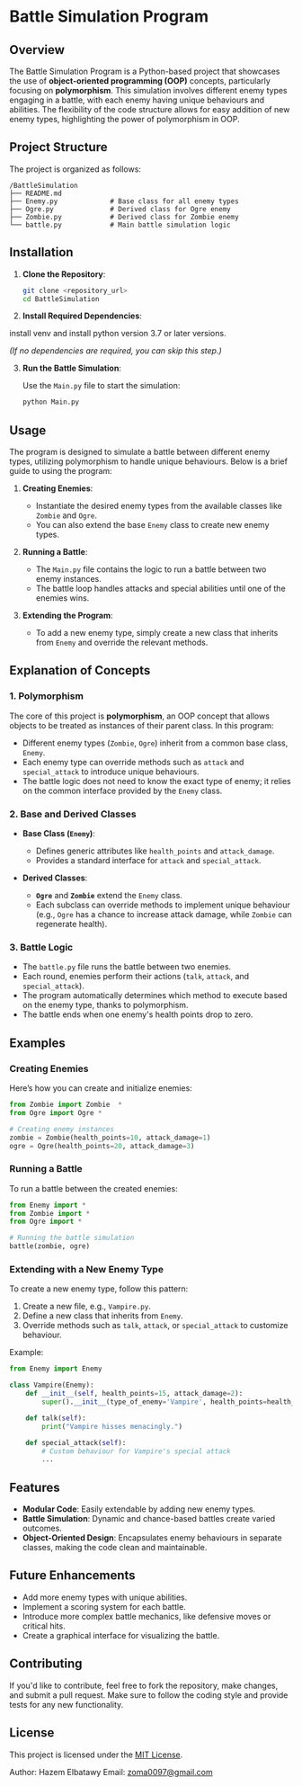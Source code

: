 # **Battle Simulation Program**

## **Overview**

The Battle Simulation Program is a Python-based project that showcases the use of **object-oriented programming (OOP)** concepts, particularly focusing on **polymorphism**. This simulation involves different enemy types engaging in a battle, with each enemy having unique behaviours and abilities. The flexibility of the code structure allows for easy addition of new enemy types, highlighting the power of polymorphism in OOP.

## **Project Structure**

The project is organized as follows:

```
/BattleSimulation
├── README.md
├── Enemy.py             # Base class for all enemy types
├── Ogre.py              # Derived class for Ogre enemy
├── Zombie.py            # Derived class for Zombie enemy
└── battle.py            # Main battle simulation logic
```

## **Installation**

1. **Clone the Repository**:
   
   ```bash
   git clone <repository_url>
   cd BattleSimulation
   ```

2. **Install Required Dependencies**:
   
install venv and install python version 3.7 or later versions.   
  

   *(If no dependencies are required, you can skip this step.)*

3. **Run the Battle Simulation**:
   
   Use the `Main.py` file to start the simulation:
   
   ```bash
   python Main.py
   ```

## **Usage**

The program is designed to simulate a battle between different enemy types, utilizing polymorphism to handle unique behaviours. Below is a brief guide to using the program:

1. **Creating Enemies**:
   - Instantiate the desired enemy types from the available classes like `Zombie` and `Ogre`.
   - You can also extend the base `Enemy` class to create new enemy types.

2. **Running a Battle**:
   - The `Main.py` file contains the logic to run a battle between two enemy instances.
   - The battle loop handles attacks and special abilities until one of the enemies wins.

3. **Extending the Program**:
   - To add a new enemy type, simply create a new class that inherits from `Enemy` and override the relevant methods.

## **Explanation of Concepts**

### **1. Polymorphism**

The core of this project is **polymorphism**, an OOP concept that allows objects to be treated as instances of their parent class. In this program:
- Different enemy types (`Zombie`, `Ogre`) inherit from a common base class, `Enemy`.
- Each enemy type can override methods such as `attack` and `special_attack` to introduce unique behaviours.
- The battle logic does not need to know the exact type of enemy; it relies on the common interface provided by the `Enemy` class.

### **2. Base and Derived Classes**

- **Base Class (`Enemy`)**:
  - Defines generic attributes like `health_points` and `attack_damage`.
  - Provides a standard interface for `attack` and `special_attack`.
  
- **Derived Classes**:
  - **`Ogre`** and **`Zombie`** extend the `Enemy` class.
  - Each subclass can override methods to implement unique behaviour (e.g., `Ogre` has a chance to increase attack damage, while `Zombie` can regenerate health).

### **3. Battle Logic**

- The `battle.py` file runs the battle between two enemies.
- Each round, enemies perform their actions (`talk`, `attack`, and `special_attack`).
- The program automatically determines which method to execute based on the enemy type, thanks to polymorphism.
- The battle ends when one enemy's health points drop to zero.

## **Examples**

### **Creating Enemies**

Here’s how you can create and initialize enemies:

```python
from Zombie import Zombie  *
from Ogre import Ogre *

# Creating enemy instances
zombie = Zombie(health_points=10, attack_damage=1)
ogre = Ogre(health_points=20, attack_damage=3)
```

### **Running a Battle**

To run a battle between the created enemies:

```python
from Enemy import *
from Zombie import *
from Ogre import *

# Running the battle simulation
battle(zombie, ogre)
```

### **Extending with a New Enemy Type**

To create a new enemy type, follow this pattern:

1. Create a new file, e.g., `Vampire.py`.
2. Define a new class that inherits from `Enemy`.
3. Override methods such as `talk`, `attack`, or `special_attack` to customize behaviour.

Example:

```python
from Enemy import Enemy

class Vampire(Enemy):
    def __init__(self, health_points=15, attack_damage=2):
        super().__init__(type_of_enemy='Vampire', health_points=health_points, attack_damage=attack_damage)

    def talk(self):
        print("Vampire hisses menacingly.")

    def special_attack(self):
        # Custom behaviour for Vampire's special attack
        ...
```

## **Features**

- **Modular Code**: Easily extendable by adding new enemy types.
- **Battle Simulation**: Dynamic and chance-based battles create varied outcomes.
- **Object-Oriented Design**: Encapsulates enemy behaviours in separate classes, making the code clean and maintainable.

## **Future Enhancements**

- Add more enemy types with unique abilities.
- Implement a scoring system for each battle.
- Introduce more complex battle mechanics, like defensive moves or critical hits.
- Create a graphical interface for visualizing the battle.

## **Contributing**

If you'd like to contribute, feel free to fork the repository, make changes, and submit a pull request. Make sure to follow the coding style and provide tests for any new functionality.

## **License**

This project is licensed under the [MIT License](LICENSE).

Author: Hazem Elbatawy
Email: zoma0097@gmail.com

